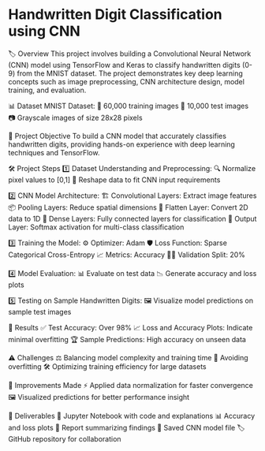 # Handwritten Digit Classification using CNN
🏷️ Overview
This project involves building a Convolutional Neural Network (CNN) model using TensorFlow and Keras to classify handwritten digits (0-9) from the MNIST dataset. The project demonstrates key deep learning concepts such as image preprocessing, CNN architecture design, model training, and evaluation.

📊 Dataset
MNIST Dataset:
🏫 60,000 training images 🧪 10,000 test images 📷 Grayscale images of size 28x28 pixels

🎯 Project Objective
To build a CNN model that accurately classifies handwritten digits, providing hands-on experience with deep learning techniques and TensorFlow.

🛠️ Project Steps
1️⃣ Dataset Understanding and Preprocessing:
🔍 Normalize pixel values to [0,1] 🔧 Reshape data to fit CNN input requirements

2️⃣ CNN Model Architecture:
🏗️ Convolutional Layers: Extract image features 📦 Pooling Layers: Reduce spatial dimensions 📄 Flatten Layer: Convert 2D data to 1D 🧮 Dense Layers: Fully connected layers for classification 🎨 Output Layer: Softmax activation for multi-class classification

3️⃣ Training the Model:
⚙️ Optimizer: Adam 🛡️ Loss Function: Sparse Categorical Cross-Entropy 📈 Metrics: Accuracy 🏃‍♂️ Validation Split: 20%

4️⃣ Model Evaluation:
📊 Evaluate on test data 📉 Generate accuracy and loss plots

5️⃣ Testing on Sample Handwritten Digits:
🖼️ Visualize model predictions on sample test images

🏅 Results
✅ Test Accuracy: Over 98% 📈 Loss and Accuracy Plots: Indicate minimal overfitting 🏆 Sample Predictions: High accuracy on unseen data

⚠️ Challenges
⚖️ Balancing model complexity and training time 🚫 Avoiding overfitting 🛠️ Optimizing training efficiency for large datasets

🚀 Improvements Made
⚡ Applied data normalization for faster convergence 🖼️ Visualized predictions for better performance insight

📁 Deliverables
📓 Jupyter Notebook with code and explanations 📊 Accuracy and loss plots 📜 Report summarizing findings 💾 Saved CNN model file 🏷️ GitHub repository for collaboration


